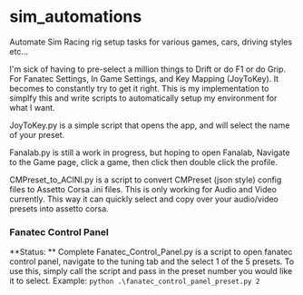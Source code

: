 # sim_automations
Automate Sim Racing rig setup tasks for various games, cars, driving styles etc...

I'm sick of having to pre-select a million things to Drift or do F1 or do Grip.  For Fanatec Settings, In Game Settings, and Key Mapping (JoyToKey).  It becomes to constantly try to get it right.  This is my implementation to simplfy this and write scripts to automatically setup my environment for what I want. 


JoyToKey.py is a simple script that opens the app, and will select the name of your preset. 

Fanalab.py is still a work in progress, but hoping to open Fanalab, Navigate to the Game page, click a game, then click then double click the profile. 

CMPreset_to_ACINI.py is a script to convert CMPreset (json style) config files to Assetto Corsa .ini files. This is only working for Audio and Video currently.   This way it can quickly select and copy over your audio/video presets into assetto corsa. 

### Fanatec Control Panel
**Status: ** Complete
Fanatec_Control_Panel.py is a script to open fanatec control panel, navigate to the tuning tab and the select 1 of the 5 presets. 
To use this, simply call the script and pass in the preset number you would like it to select. Example: `python .\fanatec_control_panel_preset.py 2`

